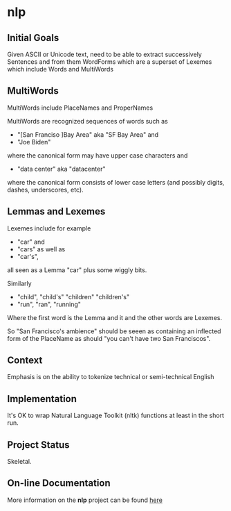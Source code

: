 # nlp


## Initial Goals

Given ASCII or Unicode text, need to be able to extract successively
Sentences and from them WordForms which are a superset of Lexemes which
include Words and MultiWords

## MultiWords

MultiWords include PlaceNames and ProperNames

MultiWords are recognized sequences of words such as

* "[San Franciso ]Bay Area" aka "SF Bay Area" and
* "Joe Biden"

where the canonical form may have upper case characters and

* "data center" aka "datacenter"

where the canonical form consists of lower case letters (and possibly
digits, dashes, underscores, etc).

## Lemmas and Lexemes

Lexemes include for example

* "car" and
* "cars" as well as
* "car's",

all seen as a Lemma "car" plus some wiggly bits.

Similarly

* "child", "child's" "children" "children's"
* "run", "ran", "running"

Where the first word is the Lemma and it and the other words are Lexemes.

So "San Francisco's ambience" should be seeen as containing an inflected
form of the PlaceName as should "you can't have two San Franciscos".

## Context

Emphasis is on the ability to tokenize technical or semi-technical English

## Implementation

It's OK to wrap Natural Language Toolkit (nltk) functions at least in the
short run.

## Project Status

Skeletal.

## On-line Documentation

More information on the **nlp** project can be found
[here](https://jddixon.github.io/nlp)
